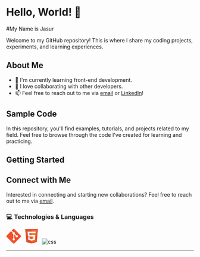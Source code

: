 # Hello, World! 👋
#My Name is Jasur

Welcome to my GitHub repository! This is where I share my coding projects, experiments, and learning experiences.

## About Me

- 🌱 I'm currently learning front-end development.
- 👯 I love collaborating with other developers.
- 📫 Feel free to reach out to me via [email](mailto:your_email@example.com) or [LinkedIn](https://www.linkedin.com/in/your_profile/)!

## Sample Code

In this repository, you'll find examples, tutorials, and projects related to my field. Feel free to browse through the code I've created for learning and practicing.

## Getting Started

## Connect with Me

Interested in connecting and starting new collaborations? Feel free to reach out to me via [email](mailto:ha7dar0v@gmail.com).

### 💻 Technologies & Languages

<div>
  <img src="https://github.com/devicons/devicon/blob/master/icons/git/git-original.svg" title="git" alt="git" width="40" height="40"/>&nbsp
  <img src="https://github.com/devicons/devicon/blob/master/icons/html5/html5-original.svg" title="html5" alt="html5" width="40" height="40"/>&nbsp
  <img src="[https://github.com/devicons/devicon/blob/master/icons/css3/css3-original.svg](https://raw.githubusercontent.com/github/explore/5251491d97b6e3e2f3aae129b6977d2643c5e355/topics/pug/pug.png)https://raw.githubusercontent.com/github/explore/5251491d97b6e3e2f3aae129b6977d2643c5e355/topics/pug/pug.png" title="css" alt="css" width="40" height="40"/>&nbsp
  <img src=""
</div>

---
